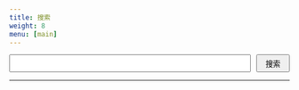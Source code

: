 ```yaml
---
title: 搜索
weight: 8
menu: [main]
---
```


<link rel="stylesheet" href="https://cdn.jsdelivr.net/instantsearch.js/1/instantsearch.min.css" />
<style>
.input-group { display: flex; }
.ais-search-box {
  width: 100%;
  flex: 1;
}
.form-control {
  width: 100%;
  flex: 1;
  height: 2rem;
}
.input-group-btn button {
  height: 100%;
  width: 60px;
  margin-left: 10px;
}
</style>

<section class="">
  <div class="searchbox-container">
    <div class="input-group">
      <input type="text" class="form-control" id="q" />
      <span class="input-group-btn">
        <button onclick='search.helper.search();'>搜索</button>
      </span>
    </div>
  </div>
  <div id="stats"></div>
  <hr />
  <div id="hits"></div>
  <div id="pagination"></div>
</section>

<script src="https://cdn.jsdelivr.net/instantsearch.js/1/instantsearch.min.js"></script>
<script src="/js/search.js"></script>

